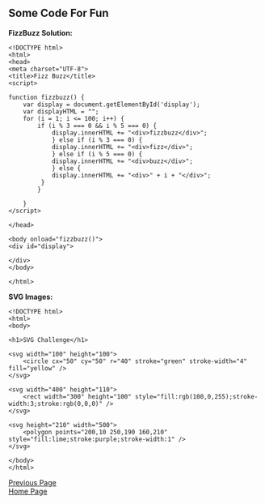 ## Some Code For Fun  
**FizzBuzz Solution:**

	<!DOCTYPE html>
	<html>
	<head>
	<meta charset="UTF-8">
	<title>Fizz Buzz</title>
	<script>

	function fizzbuzz() {
		var display = document.getElementById('display');
		var displayHTML = "";
		for (i = 1; i <= 100; i++) {
			if (i % 3 === 0 && i % 5 === 0) {
      			display.innerHTML += "<div>fizzbuzz</div>";
    			} else if (i % 3 === 0) {
      			display.innerHTML += "<div>fizz</div>";
    			} else if (i % 5 === 0) {
      			display.innerHTML += "<div>buzz</div>";
    			} else {
      			display.innerHTML += "<div>" + i + "</div>";
   			 }
			}
	
		}
	</script>

	</head>

	<body onload="fizzbuzz()">
	<div id="display">

	</div>
	</body>

	</html>
	
**SVG Images:**

	<!DOCTYPE html>
	<html>
	<body>

	<h1>SVG Challenge</h1>

	<svg width="100" height="100">
   		<circle cx="50" cy="50" r="40" stroke="green" stroke-width="4" fill="yellow" />
	</svg> 

	<svg width="400" height="110">
  		<rect width="300" height="100" style="fill:rgb(100,0,255);stroke-width:3;stroke:rgb(0,0,0)" />
	</svg>

	<svg height="210" width="500">
  		<polygon points="200,10 250,190 160,210" style="fill:lime;stroke:purple;stroke-width:1" />
	</svg>
 
	</body>
	</html>
	
	


[Previous Page](Page3.md)  
[Home Page](README.md)  

